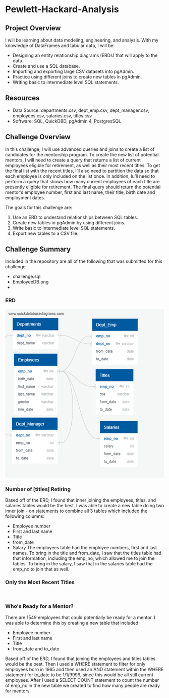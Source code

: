 # Pewlett-Hackard-Analysis

## Project Overview
I will be learning about data modeling, engineering, and analysis. With my knowledge of DataFrames and tabular data, I will be:
  - Designing an entity relationship diagrams (ERDs) that will apply to the data.
  - Create and use a SQL database.
  - Importing and exporting large CSV datasets into pgAdmin.
  - Practice using different joins to create new tables in pgAdmin.
  - Writing basic to intermediate level SQL statements.

## Resources
- Data Source: departments.csv, dept_emp.csv, dept_manager.csv, employees.csv, salaries.csv, titles.csv
- Software: SQL, QuickDBD, pgAdmin 4, PostgresSQL

## Challenge Overview
In this challenge, I will use advanced queries and joins to create a list of candidates for the mentorship program. To create the new list of potential mentors, I will need to create a query that returns a list of current employees eligible for retirement, as well as their most recent titles. To get the final list with the recent titles, I’ll also need to partition the data so that each employee is only included on the list once. In addition, Iu’ll need to perform a query that shows how many current employees of each title are presently eligible for retirement. The final query should return the potential mentor’s employee number, first and last name, their title, birth date and employment dates.

The goals for this challenge are:
  1. Use an ERD to undestand relationships between SQL tables.
  2. Create new tables in pgAdmin by using different joins.
  3. Write basic to intermediate level SQL statements.
  4. Export new tables to a CSV file.

## Challenge Summary
Included in the repository are all of the following that was submitted for this challenge
  - challenge.sql
  - EmployeeDB.png
  - 
  

### ERD
![](https://github.com/jusnguyen03/Pewlett-Hackard-Analysis/blob/master/EmployeeDB.png)

### Number of [titles] Retiring

Based off of the ERD, I found that inner joining the employees, titles, and salaries tables would be the best. I was able to create a new table doing two inner join - on statements to combine all 3 tables which included the following columns:
  - Employee number
  - First and last name
  - Title
  - from_date
  - Salary
The employees table had the employee numbers, first and last names. To bring in the title and from_date, I saw that the titles table had that information, including the emp_no, which allowed me to join the tables. To bring in the salary, I saw that in the salaries table had the emp_no to join that as well.

### Only the Most Recent Titles

![]()

### Who's Ready for a Mentor?

There are 1549 employees that could potentially be ready for a mentor. I was able to determine this by creating a new table that included
  - Employee number
  - First and last name
  - Title
  - from_date and to_date

Based off of the ERD, I found that joining the employees and titles tables would be the best. Then I used a WHERE statement to filter for only employees born in 1965 and then used an AND statement within the WHERE statement for to_date to be 1/1/9999, since this would be all still current employees. After I used a SELECT COUNT statement to count the number of emp_no in the new table we created to find how many people are ready for mentors.


